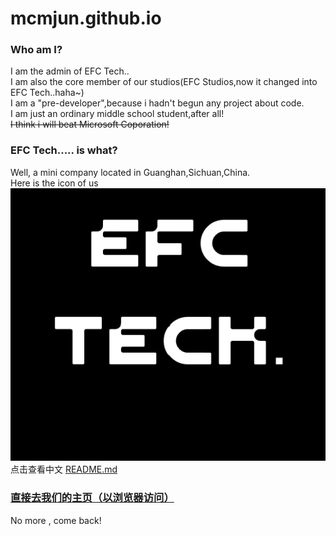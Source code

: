 # mcmjun.github.io
### Who am I?
I am the admin of EFC Tech..  
I am also the core member of our studios(EFC Studios,now it changed into EFC Tech..haha~)  
I am a "pre-developer",because i hadn't begun any project about code.  
I am just an ordinary middle school student,after all!  
~~I think i will beat Microsoft Coporation!~~
  
### EFC Tech..... is what?
Well, a mini company located in Guanghan,Sichuan,China.  
Here is the icon of us  
[![This is our icon.](/assets/EFC_TECH..png "Click to view a bigger one.")](https://mcmjun.github.io/assets/EFC_TECH..png)    
点击查看中文 [README.md](https://github.com/MCMjun/mcmjun.github.io/blob/main/README_zh.md)

### [直接去我们的主页（以浏览器访问）](https://mcmjun.github.io/index.html)  
No more , come back!
